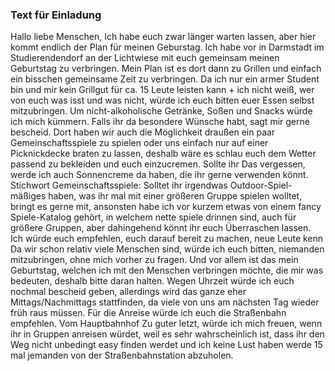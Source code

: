 ### Text für Einladung
Hallo liebe Menschen, 
Ich habe euch zwar länger warten lassen, aber hier kommt endlich der Plan für meinen Geburstag.
Ich habe vor in Darmstadt im Studierendendorf an der Lichtwiese mit euch gemeinsam meinen Geburtstag zu verbringen.
Mein Plan ist es dort dann zu Grillen und einfach ein bisschen gemeinsame Zeit zu verbringen.
Da ich nur ein armer Student bin und mir kein Grillgut für ca. 15 Leute leisten kann + ich nicht weiß, wer von euch was isst und was nicht, würde ich euch bitten euer Essen selbst mitzubringen. Um nicht-alkoholische Getränke, Soßen und Snacks würde ich mich kümmern. Falls ihr da besondere Wünsche habt, sagt mir gerne bescheid.
Dort haben wir auch die Möglichkeit draußen ein paar Gemeinschaftsspiele zu spielen oder uns einfach nur auf einer Picknickdecke braten zu lassen, deshalb wäre es schlau euch dem Wetter passend zu bekleiden und euch einzucremen. Sollte ihr Das vergessen, werde ich auch Sonnencreme da haben, die ihr gerne verwenden könnt.
Stichwort Gemeinschaftsspiele: Solltet ihr irgendwas Outdoor-Spiel-mäßiges haben, was ihr mal mit einer größeren Gruppe spielen wolltet, bringt es gerne mit, ansonsten habe ich vor kurzem etwas von einem fancy Spiele-Katalog gehört, in welchem nette spiele drinnen sind, auch für größere Gruppen, aber dahingehend könnt ihr euch Überraschen lassen.
Ich würde euch empfehlen, euch darauf bereit zu machen, neue Leute kenn
Da wir schon relativ viele Menschen sind, würde ich euch bitten, niemanden mitzubringen, ohne mich vorher zu fragen. Und vor allem ist das mein Geburtstag, welchen ich mit den Menschen verbringen möchte, die mir was bedeuten, deshalb bitte daran halten.
Wegen Uhrzeit würde ich euch nochmal bescheid geben, allerdings wird das ganze eher Mittags/Nachmittags stattfinden, da viele von uns am nächsten Tag wieder früh raus müssen.
Für die Anreise würde ich euch die Straßenbahn empfehlen. Vom Hauptbahnhof
Zu guter letzt, würde ich mich freuen, wenn ihr in Gruppen anreisen würdet, weil es sehr wahrscheinlich ist, dass ihr den Weg nicht unbedingt easy finden werdet und ich keine Lust haben werde 15 mal jemanden von der Straßenbahnstation abzuholen.